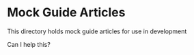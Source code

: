 # Mock Guide Articles

This directory holds mock guide articles for use in development

Can I help this?
